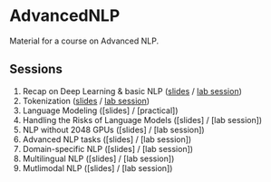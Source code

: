 # AdvancedNLP
Material for a course on Advanced NLP.

## Sessions
1. Recap on Deep Learning & basic NLP ([slides](https://github.com/NathanGodey/AdvancedNLP/raw/main/slides/pdf/course1_recap.pdf) / [lab session](https://colab.research.google.com/drive/1_QzQBdP289benS8Uo3yPQmtXoM-f80-n?usp=sharing))
2. Tokenization ([slides](https://github.com/NathanGodey/AdvancedNLP/raw/main/slides/pdf/course2_tokenization.pdf) / [lab session](https://colab.research.google.com/drive/1xEKz_1LcnkfcEenukIGCrk-Nf_5Hb19s?usp=sharing))
3. Language Modeling ([slides] / [practical])
4. Handling the Risks of Language Models ([slides] / [lab session])
5. NLP without 2048 GPUs ([slides] / [lab session])
6. Advanced NLP tasks ([slides] / [lab session])
7. Domain-specific NLP ([slides] / [lab session])
8. Multilingual NLP ([slides] / [lab session])
9. Mutlimodal NLP ([slides] / [lab session])
